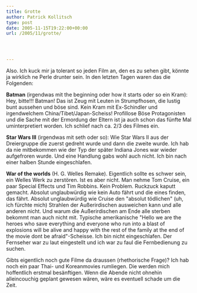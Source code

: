 ```yaml
---
title: Grotte
author: Patrick Kollitsch
type: post
date: 2005-11-15T19:22:00+00:00
url: /2005/11/grotte/




---
```

Also. Ich kuck mir ja tolerant so jeden Film an, den es zu sehen gibt, k&ouml;nnte ja wirklich ne Perle drunter sein. In den letzten Tagen waren das die Folgenden:

**Batman** (irgendwas mit the beginning oder how it starts oder so ein Kram): Hey, bitte!!! Batman! Das ist Zeug mit Leuten in Strumpfhosen, die lustig bunt aussehen und b&ouml;se sind. Kein Kram mit Ex-Schindler und irgendwelchem China/Tibet/Japan-Scheiss! Profillose B&ouml;se Protagonisten und die Sache mit der Ermordung der Eltern ist ja auch schon das f&uuml;nfte Mal uminterpretiert worden. Ich schlief nach ca. 2/3 des Filmes ein.

**Star Wars III** (irgendwas mit seth oder so): Wie Star Wars II aus der Dreiergruppe die zuerst gedreht wurde und dann die zweite wurde. Ich hab da nie mitbekommen wie der Typ der sp&auml;ter Indiana Jones war wieder aufgefroren wurde. Und eine Handlung gabs wohl auch nicht. Ich bin nach einer halben Stunde eingeschlafen.

**War of the worlds** (H. G. Welles Remake). Eigentlich sollte es schwer sein, ein Welles Werk zu zerst&ouml;ren. Ist es aber nicht. Man nehme Tom Cruise, ein paar Special Effects und Tim Robbins. Kein Problem. Ruckzuck kaputt gemacht. Absolut unglaubw&uuml;rdig wie kein Auto f&auml;hrt und die eines finden, das f&auml;hrt. Absolut unglaubw&uuml;rdig wie Cruise den "absolut t&ouml;dlichen" (uh, ich f&uuml;rchte mich) Strahlen der Au&szlig;erirdischen ausweichen kann und alle anderen nicht. Und warum die Au&szlig;erirdischen am Ende alle sterben bekommt man auch nicht mit. Typische amerikanische "Hello we are the heroes who save everything and everyone who run into a blast of explosions will be alive and happy with the rest of the family at the end of the movie dont be afraid"-Scheisse. Ich bin nicht eingeschlafen. Der Fernseher war zu laut eingestellt und ich war zu faul die Fernbedienung zu suchen.

Gibts eigentlich noch gute Filme da draussen (rhethorische Frage)? Ich hab noch ein paar Thai- und Koreanmovies rumliegen. Die werden mich hoffentlich erstmal bes&auml;nftigen. Wenn die Abende nicht ohnehin alleincouchig geplant gewesen w&auml;ren, w&auml;re es eventuell schade um die Zeit.